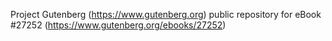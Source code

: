 Project Gutenberg (https://www.gutenberg.org) public repository for eBook #27252 (https://www.gutenberg.org/ebooks/27252)
